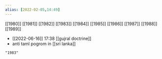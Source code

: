 ```yaml
---
alias: [2022-02-05,14:49]
---
```

[[1980]] [[1981]] [[1982]] [[1983]] [[1984]] [[1985]] [[1986]] [[1987]] [[1988]] [[1989]]

- [[2022-06-16]] 17:38 [[gujral doctrine]]
- anti taml pogrom in [[sri lanka]]


```query
"1983"
```